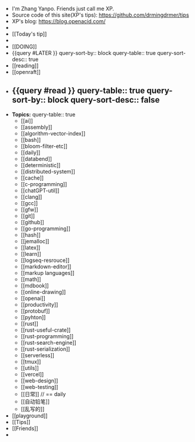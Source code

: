 - I'm Zhang Yanpo. Friends just call me XP.
- Source code of this site(XP's tips): https://github.com/drmingdrmer/tips
- XP's blog: https://blog.openacid.com/
-
- [[Today's tip]]
-
- [[DOING]]
- {{query #LATER }}
  query-sort-by:: block
  query-table:: true
  query-sort-desc:: true
- [[reading]]
- [[openraft]]
- {{query #read }}
  query-table:: true
  query-sort-by:: block
  query-sort-desc:: false
	-
- **Topics:**
  query-table:: true
	- [[ai]]
	- [[assembly]]
	- [[algorithm-vector-index]]
	- [[bash]]
	- [[bloom-filter-etc]]
	- [[daily]]
	- [[databend]]
	- [[deterministic]]
	- [[distributed-system]]
	- [[cache]]
	- [[c-programming]]
	- [[chatGPT-util]]
	- [[clang]]
	- [[gcc]]
	- [[gfw]]
	- [[git]]
	- [[github]]
	- [[go-programming]]
	- [[hash]]
	- [[jemalloc]]
	- [[latex]]
	- [[learn]]
	- [[logseq-resrouce]]
	- [[markdown-editor]]
	- [[markup languages]]
	- [[math]]
	- [[mdbook]]
	- [[online-drawing]]
	- [[openai]]
	- [[productivity]]
	- [[protobuf]]
	- [[pyhton]]
	- [[rust]]
	- [[rust-useful-crate]]
	- [[rust-programming]]
	- [[rust-search-engine]]
	- [[rust-serialization]]
	- [[serverless]]
	- [[tmux]]
	- [[utils]]
	- [[vercel]]
	- [[web-design]]
	- [[web-testing]]
	- [[日常]] // == daily
	- [[自动铅笔]]
	- [[乱写的]]
- [[playground]]
- [[Tips]]
- [[Friends]]
-